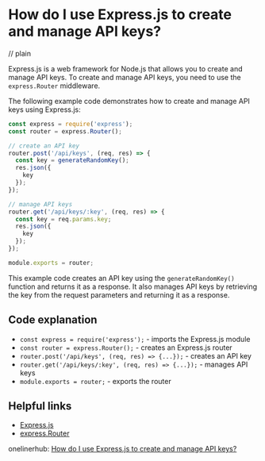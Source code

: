 # How do I use Express.js to create and manage API keys?
// plain

Express.js is a web framework for Node.js that allows you to create and manage API keys. To create and manage API keys, you need to use the `express.Router` middleware.

The following example code demonstrates how to create and manage API keys using Express.js:

```javascript
const express = require('express');
const router = express.Router();

// create an API key
router.post('/api/keys', (req, res) => {
  const key = generateRandomKey();
  res.json({
    key
  });
});

// manage API keys
router.get('/api/keys/:key', (req, res) => {
  const key = req.params.key;
  res.json({
    key
  });
});

module.exports = router;
```

This example code creates an API key using the `generateRandomKey()` function and returns it as a response. It also manages API keys by retrieving the key from the request parameters and returning it as a response.

## Code explanation


- `const express = require('express');` - imports the Express.js module
- `const router = express.Router();` - creates an Express.js router
- `router.post('/api/keys', (req, res) => {...});` - creates an API key
- `router.get('/api/keys/:key', (req, res) => {...});` - manages API keys
- `module.exports = router;` - exports the router

## Helpful links

- [Express.js](https://expressjs.com/)
- [express.Router](https://expressjs.com/en/4x/api.html#router)

onelinerhub: [How do I use Express.js to create and manage API keys?](https://onelinerhub.com/expressjs/how-do-i-use-express-js-to-create-and-manage-api-keys)